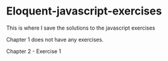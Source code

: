 # Eloquent-javascript-exercises
This is where I save the solutions to the javascript exercises

Chapter 1 does not have any exercises.

Chapter 2 - Exercise 1
